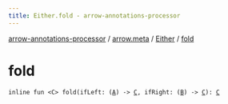 ```yaml
---
title: Either.fold - arrow-annotations-processor
---
```


[arrow-annotations-processor](../../index.html) / [arrow.meta](../index.html) / [Either](index.html) / [fold](./fold.html)

# fold

`inline fun <C> fold(ifLeft: (`[`A`](index.html#A)`) -> `[`C`](fold.html#C)`, ifRight: (`[`B`](index.html#B)`) -> `[`C`](fold.html#C)`): `[`C`](fold.html#C)